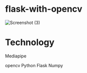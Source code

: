 # flask-with-opencv
![Screenshot (3)](https://user-images.githubusercontent.com/114731878/212879963-3bb79fcb-e4c3-413d-b7b7-311567a8e257.png)
# Technology
Mediapipe

opencv
Python
Flask
Numpy

